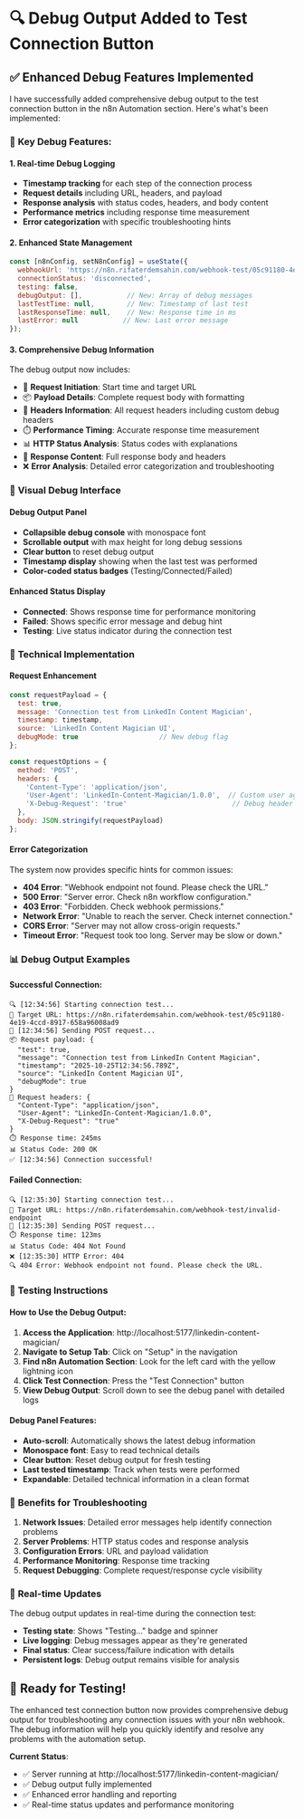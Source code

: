 # 🔍 Debug Output Added to Test Connection Button

## ✅ Enhanced Debug Features Implemented

I have successfully added comprehensive debug output to the test connection button in the n8n Automation section. Here's what's been implemented:

### 🎯 **Key Debug Features:**

#### 1. **Real-time Debug Logging**
- **Timestamp tracking** for each step of the connection process
- **Request details** including URL, headers, and payload
- **Response analysis** with status codes, headers, and body content
- **Performance metrics** including response time measurement
- **Error categorization** with specific troubleshooting hints

#### 2. **Enhanced State Management**
```javascript
const [n8nConfig, setN8nConfig] = useState({
  webhookUrl: 'https://n8n.rifaterdemsahin.com/webhook-test/05c91180-4e19-4ccd-8917-658a96008ad9',
  connectionStatus: 'disconnected',
  testing: false,
  debugOutput: [],           // New: Array of debug messages
  lastTestTime: null,        // New: Timestamp of last test
  lastResponseTime: null,    // New: Response time in ms
  lastError: null           // New: Last error message
});
```

#### 3. **Comprehensive Debug Information**
The debug output now includes:

- 🚀 **Request Initiation**: Start time and target URL
- 📦 **Payload Details**: Complete request body with formatting
- 🔧 **Headers Information**: All request headers including custom debug headers
- ⏱️ **Performance Timing**: Accurate response time measurement
- 📊 **HTTP Status Analysis**: Status codes with explanations
- 📄 **Response Content**: Full response body and headers
- ❌ **Error Analysis**: Detailed error categorization and troubleshooting

### 🎨 **Visual Debug Interface**

#### **Debug Output Panel**
- **Collapsible debug console** with monospace font
- **Scrollable output** with max height for long debug sessions
- **Clear button** to reset debug output
- **Timestamp display** showing when the last test was performed
- **Color-coded status badges** (Testing/Connected/Failed)

#### **Enhanced Status Display**
- **Connected**: Shows response time for performance monitoring
- **Failed**: Shows specific error message and debug hint
- **Testing**: Live status indicator during the connection test

### 🔧 **Technical Implementation**

#### **Request Enhancement**
```javascript
const requestPayload = {
  test: true,
  message: 'Connection test from LinkedIn Content Magician',
  timestamp: timestamp,
  source: 'LinkedIn Content Magician UI',
  debugMode: true                    // New debug flag
};

const requestOptions = {
  method: 'POST',
  headers: {
    'Content-Type': 'application/json',
    'User-Agent': 'LinkedIn-Content-Magician/1.0.0',  // Custom user agent
    'X-Debug-Request': 'true'                          // Debug header
  },
  body: JSON.stringify(requestPayload)
};
```

#### **Error Categorization**
The system now provides specific hints for common issues:
- **404 Error**: "Webhook endpoint not found. Please check the URL."
- **500 Error**: "Server error. Check n8n workflow configuration."
- **403 Error**: "Forbidden. Check webhook permissions."
- **Network Error**: "Unable to reach the server. Check internet connection."
- **CORS Error**: "Server may not allow cross-origin requests."
- **Timeout Error**: "Request took too long. Server may be slow or down."

### 📊 **Debug Output Examples**

#### **Successful Connection:**
```
🔍 [12:34:56] Starting connection test...
📡 Target URL: https://n8n.rifaterdemsahin.com/webhook-test/05c91180-4e19-4ccd-8917-658a96008ad9
🚀 [12:34:56] Sending POST request...
📦 Request payload: {
  "test": true,
  "message": "Connection test from LinkedIn Content Magician",
  "timestamp": "2025-10-25T12:34:56.789Z",
  "source": "LinkedIn Content Magician UI",
  "debugMode": true
}
🔧 Request headers: {
  "Content-Type": "application/json",
  "User-Agent": "LinkedIn-Content-Magician/1.0.0",
  "X-Debug-Request": "true"
}
⏱️ Response time: 245ms
📊 Status Code: 200 OK
✅ [12:34:56] Connection successful!
```

#### **Failed Connection:**
```
🔍 [12:35:30] Starting connection test...
📡 Target URL: https://n8n.rifaterdemsahin.com/webhook-test/invalid-endpoint
🚀 [12:35:30] Sending POST request...
⏱️ Response time: 123ms
📊 Status Code: 404 Not Found
❌ [12:35:30] HTTP Error: 404
🔍 404 Error: Webhook endpoint not found. Please check the URL.
```

### 🚀 **Testing Instructions**

#### **How to Use the Debug Output:**

1. **Access the Application**: http://localhost:5177/linkedin-content-magician/
2. **Navigate to Setup Tab**: Click on "Setup" in the navigation
3. **Find n8n Automation Section**: Look for the left card with the yellow lightning icon
4. **Click Test Connection**: Press the "Test Connection" button
5. **View Debug Output**: Scroll down to see the debug panel with detailed logs

#### **Debug Panel Features:**
- **Auto-scroll**: Automatically shows the latest debug information
- **Monospace font**: Easy to read technical details
- **Clear button**: Reset debug output for fresh testing
- **Last tested timestamp**: Track when tests were performed
- **Expandable**: Detailed technical information in a clean format

### 🎯 **Benefits for Troubleshooting**

1. **Network Issues**: Detailed error messages help identify connection problems
2. **Server Problems**: HTTP status codes and response analysis
3. **Configuration Errors**: URL and payload validation
4. **Performance Monitoring**: Response time tracking
5. **Request Debugging**: Complete request/response cycle visibility

### 🔄 **Real-time Updates**

The debug output updates in real-time during the connection test:
- **Testing state**: Shows "Testing..." badge and spinner
- **Live logging**: Debug messages appear as they're generated
- **Final status**: Clear success/failure indication with details
- **Persistent logs**: Debug output remains visible for analysis

## 🎉 **Ready for Testing!**

The enhanced test connection button now provides comprehensive debug output for troubleshooting any connection issues with your n8n webhook. The debug information will help you quickly identify and resolve any problems with the automation setup.

**Current Status**: 
- ✅ Server running at http://localhost:5177/linkedin-content-magician/
- ✅ Debug output fully implemented
- ✅ Enhanced error handling and reporting
- ✅ Real-time status updates and performance monitoring